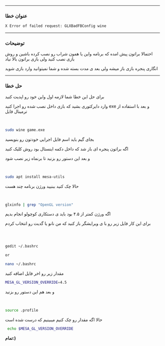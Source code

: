 _____________________

### عنوان خطا 


```bash
X Error of failed request: GLXBadFBConfig wine
```


_____________________

### توضیحات 

احتمالا براتون پیش امده که برنامه واین یا همون شراب رو نصب کرده باشین و روش بازی نصب کنید ولی بازی براتون بالا نیاد

انگاری پنجره بازی باز میشه ولی بعد ی مدت بسته شده و شما نمیتوانید وارد بازی شوید 


_____________________

### حل خطا 


برای حل این خطا شما لازمه اول واین خود رو اپدیت کنید 


وارد دایرکتوری بشید که بازی داخل نصب شده 
رو اجرا کنید exe و بعد با استفاده از ترمینال فایل  

‍‍‍
```bash
sudo wine game.exe
```

بجای گیم باید اسم فایل اجرایی خودتون رو بنویسید

اگه براتون پنجره ای باز شد که داخل دکمه اینستال بود روش کلیک کنید 



و بعد این دستور رو بزنید تا برنماه زیر نصب شود

‍‍‍
```bash
sudo apt install mesa-utils
```
<!-- 
و بعد هم این دستور 


```bash

export MESA_GL_VERSION_OVERRIDE=4.5

``` -->

حالا چک کنید ببنیید ورژن برنامه چند هست

‍‍
```bash
glxinfo | grep "OpenGL version"
```

اگه ورژن کمتر از ۴.۵ بود باید ی دستکاری کوچولو انجام بدیم


برای این کار فایل زیر رو با ی ویرایشگر باز کنید که من نانو یا گدیت رو انتخاب کردم


‍‍‍
```bash

gedit ~/.bashrc

or

nano ~/.bashrc

```


مقدار زیر رو اخر فایل اضافه کنید



```bash
MESA_GL_VERSION_OVERRIDE=4.5
```

و بعد هم این دستور رو بزنید

‍‍‍

```bash
source .profile
```


حالا اگه مقدار رو چک کنیم میبینیم که درست شده است 


```bash
 echo $MESA_GL_VERSION_OVERRIDE
```
__تمام:)__



